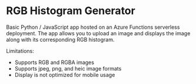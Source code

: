 # RGB Histogram Generator
Basic Python / JavaScript app hosted on an Azure Functions serverless deployment. The app allows you to upload an image and displays the image along with its corresponding RGB histogram.

Limitations:
- Supports RGB and RGBA images
- Supports jpeg, png, and heic image formats
- Display is not optimized for mobile usage
